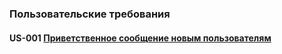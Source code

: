 ### Пользовательские требования

#### US-001 [Приветственное сообщение новым пользователям](/docs/uss/US_001.md)